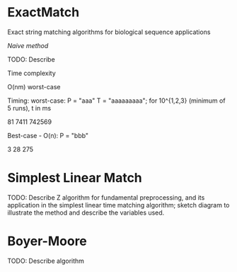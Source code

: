 # ExactMatch
Exact string matching algorithms for biological sequence applications

*Naive method*


TODO: Describe   


Time complexity

O(nm) worst-case

Timing: worst-case:  P = "aaa"   T = "aaaaaaaaa"; for 10^{1,2,3}  (minimum of 5 runs), t in ms

81
7411
742569

Best-case - O(n): P = "bbb" 

3
28
275

# Simplest Linear Match

TODO: Describe Z algorithm for fundamental preprocessing, and its application in the simplest linear time matching algorithm; sketch diagram to illustrate the method and describe the variables used.

# Boyer-Moore
TODO: Describe algorithm
